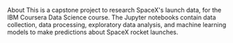 About
This is a capstone project to research SpaceX's launch data, for the IBM Coursera Data Science course. The Jupyter notebooks contain data collection, data processing, exploratory data analysis, and machine learning models to make predictions about SpaceX rocket launches.
